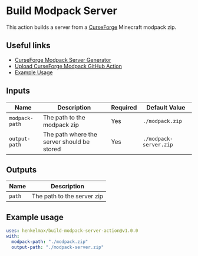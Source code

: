 # Build Modpack Server

This action builds a server from a [CurseForge](https://www.curseforge.com/minecraft/modpacks) Minecraft modpack zip.

## Useful links

- [CurseForge Modpack Server Generator](https://github.com/henkelmax/curseforge-modpack-server-generator)
- [Upload CurseForge Modpack GitHub Action](https://github.com/henkelmax/upload-curseforge-modpack-action)
- [Example Usage](https://github.com/henkelmax/delivery-inc/blob/master/.github/workflows/release.yml)

## Inputs

| Name           | Description                                | Required | Default Value          |
| -------------- | ------------------------------------------ | -------- | ---------------------- |
| `modpack-path` | The path to the modpack zip                | Yes      | `./modpack.zip`        |
| `output-path`  | The path where the server should be stored | Yes      | `./modpack-server.zip` |

## Outputs

| Name   | Description                |
| ------ | -------------------------- |
| `path` | The path to the server zip |

## Example usage

```yml
uses: henkelmax/build-modpack-server-action@v1.0.0
with:
  modpack-path: "./modpack.zip"
  output-path: "./modpack-server.zip"
```
